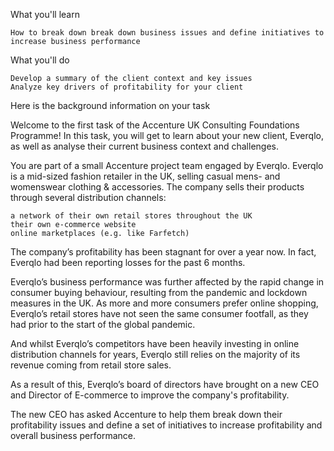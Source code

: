 What you'll learn

    How to break down break down business issues and define initiatives to increase business performance

What you'll do

    Develop a summary of the client context and key issues
    Analyze key drivers of profitability for your client

Here is the background information on your task

Welcome to the first task of the Accenture UK Consulting Foundations Programme! In this task, you will get to learn about your new client, Everqlo, as well as analyse their current business context and challenges.

You are part of a small Accenture project team engaged by Everqlo. Everqlo is a mid-sized fashion retailer in the UK, selling casual mens- and womenswear clothing & accessories. The company sells their products through several distribution channels: 

    a network of their own retail stores throughout the UK 
    their own e-commerce website
    online marketplaces (e.g. like Farfetch)

The company’s profitability has been stagnant for over a year now. In fact, Everqlo had been reporting losses for the past 6 months.

Everqlo’s business performance was further affected by the rapid change in consumer buying behaviour, resulting from the pandemic and lockdown measures in the UK. As more and more consumers prefer online shopping, Everqlo’s retail stores have not seen the same consumer footfall, as they had prior to the start of the global pandemic.

And whilst Everqlo’s competitors have been heavily investing in online distribution channels for years, Everqlo still relies on the majority of its revenue coming from retail store sales.

As a result of this, Everqlo’s board of directors have brought on a new CEO and Director of E-commerce to improve the company's profitability.

The new CEO has asked Accenture to help them break down their profitability issues and define a set of initiatives to increase profitability and overall business performance.
